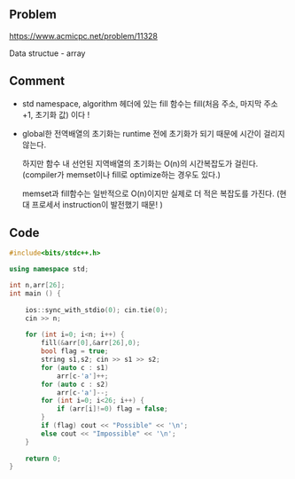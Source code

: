 ## Problem
<https://www.acmicpc.net/problem/11328>

Data structue - array

## Comment
* std namespace, algorithm 헤더에 있는 fill 함수는 fill(처음 주소, 마지막 주소+1, 초기화 값) 이다 !

* global한 전역배열의 초기화는 runtime 전에 초기화가 되기 때문에 시간이 걸리지 않는다.

  하지만 함수 내 선언된 지역배열의 초기화는 O(n)의 시간복잡도가 걸린다. (compiler가 memset이나 fill로 optimize하는 경우도 있다.)

  memset과 fill함수는 일반적으로 O(n)이지만 실제로 더 적은 복잡도를 가진다. (현대 프로세서 instruction이 발전했기 때문! )

## Code
```c++
#include<bits/stdc++.h>

using namespace std;

int n,arr[26];
int main () {
    
    ios::sync_with_stdio(0); cin.tie(0);
    cin >> n;
    
    for (int i=0; i<n; i++) {
        fill(&arr[0],&arr[26],0);
        bool flag = true;
        string s1,s2; cin >> s1 >> s2;
        for (auto c : s1)
            arr[c-'a']++;
        for (auto c : s2)
            arr[c-'a']--;
        for (int i=0; i<26; i++) {
            if (arr[i]!=0) flag = false;
        }
        if (flag) cout << "Possible" << '\n';
        else cout << "Impossible" << '\n';
    }
    
    return 0;
}
```
